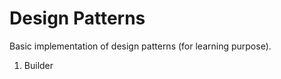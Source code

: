 <h1>Design Patterns</h1>
Basic implementation of design patterns (for learning purpose).

<ol>
    <li>Builder</li>
</ol>